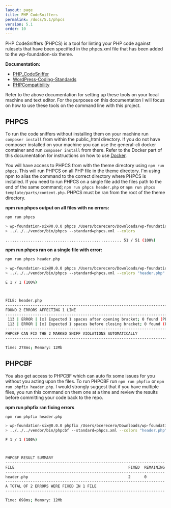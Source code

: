 ```yaml
---
layout: page
title: PHP CodeSniffers
permalink: /docs/5.1/phpcs
version: 5.1
order: 10
---
```


PHP CodeSniffers (PHPCS) is a tool for linting your PHP code against rulesets that have been specified in the phpcs.xml file that has been added to the wp-foundation-six theme.

**Documentation:**
- [PHP_CodeSniffer](https://github.com/squizlabs/PHP_CodeSniffer)
- [WordPress-Coding-Standards](https://github.com/WordPress-Coding-Standards/WordPress-Coding-Standards)
- [PHPCompatibility](https://github.com/PHPCompatibility/PHPCompatibility)

Refer to the above documentation for setting up these tools on your local machine and text editor. For the purposes on this documentation I will focus on how to use these tools on the command line with this project.

## PHPCS

To run the code sniffers without installing them on your machine run `composer install` from within the public_html directory. If you do not have composer installed on your machine you can use the general-cli docker container and run `composer install` from there. Refer to the Docker part of this documentation for instructions on how to use [Docker](/docs/5.1/docker).

You will have access to PHPCS from with the theme directory using `npm run phpcs`. This will run PHPCS on all PHP file in the theme directory. I'm using npm to alias the command to the correct directory where PHPCS is installed. If you need to run PHPCS on a single file add the files path to the end of the same command; `npm run phpcs header.php` or `npm run phpcs template/parts/content.php`. PHPCS must be ran from the root of the theme directory.

**npm run phpcs output on all files with no errors:**
```bash
npm run phpcs

> wp-foundation-six@0.0.0 phpcs /Users/bcerecero/Downloads/wp-foundation-six-development/public_html/wp-content/themes/wp-foundation-six
> ../../../vendor/bin/phpcs --standard=phpcs.xml --colors

................................................... 51 / 51 (100%)
```

**npm run phpcs ran on a single file with error:**
```bash
npm run phpcs header.php

> wp-foundation-six@0.0.0 phpcs /Users/bcerecero/Downloads/wp-foundation-six-development/public_html/wp-content/themes/wp-foundation-six
> ../../../vendor/bin/phpcs --standard=phpcs.xml --colors "header.php"

E 1 / 1 (100%)



FILE: header.php
------------------------------------------------------------------------------------------------------------------------------------
FOUND 2 ERRORS AFFECTING 1 LINE
------------------------------------------------------------------------------------------------------------------------------------
 113 | ERROR | [x] Expected 1 spaces after opening bracket; 0 found (PEAR.Functions.FunctionCallSignature.SpaceAfterOpenBracket)
 113 | ERROR | [x] Expected 1 spaces before closing bracket; 0 found (PEAR.Functions.FunctionCallSignature.SpaceBeforeCloseBracket)
------------------------------------------------------------------------------------------------------------------------------------
PHPCBF CAN FIX THE 2 MARKED SNIFF VIOLATIONS AUTOMATICALLY
------------------------------------------------------------------------------------------------------------------------------------

Time: 278ms; Memory: 12Mb
```

## PHPCBF

You also get access to PHPCBF which can auto fix some issues for you without you acting upon the files. To run PHPCBF run `npm run phpfix` or `npm run phpfix header.php`. I would strongly suggest that if you have multiple files, you run this command on them one at a time and review the results before committing your code back to the repo.

**npm run phpfix ran fixing errors**

```bash
npm run phpfix header.php

> wp-foundation-six@0.0.0 phpfix /Users/bcerecero/Downloads/wp-foundation-six-development/public_html/wp-content/themes/wp-foundation-six
> ../../../vendor/bin/phpcbf --standard=phpcs.xml --colors "header.php"

F 1 / 1 (100%)



PHPCBF RESULT SUMMARY
----------------------------------------------------------------------
FILE                                                  FIXED  REMAINING
----------------------------------------------------------------------
header.php                                            2      0
----------------------------------------------------------------------
A TOTAL OF 2 ERRORS WERE FIXED IN 1 FILE
----------------------------------------------------------------------

Time: 698ms; Memory: 12Mb
```
